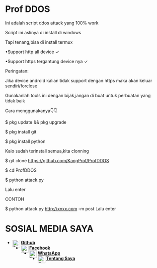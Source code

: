 # Prof DDOS
Ini adalah script ddos attack yang 100% work

Script ini aslinya di install di windows

Tapi tenang,bisa di install termux

•Support http all device ✓

•Support https tergantung device nya ✓

Peringatan:

Jika device android kalian tidak support dengan https maka akan keluar sendiri/forclose

Gunakanlah tools ini dengan bijak,jangan di buat untuk perbuatan yang tidak baik

Cara menggunakanya👇👇

$ pkg update && pkg upgrade

$ pkg install git

$ pkg install python

Kalo sudah terinstall semua,kita clonning

$ git clone https://github.com/KangProf/ProfDDOS

$ cd ProfDDOS

$ python attack.py

Lalu enter 

CONTOH

$ python attack.py http://xnxx.com -m post 
Lalu enter

# SOSIAL MEDIA SAYA

* [<img alt="ProfAcc Github" align="left" width="24px" src="https://cdn.jsdelivr.net/npm/simple-icons@v3/icons/github.svg" /><b>Github</b>](https://github.com/KangProf/)<br>
* [<img alt="ProfAcc Facebook" align="left" width="24px" src="https://cdn.jsdelivr.net/npm/simple-icons@v3/icons/facebook.svg" /><b>Facebook</b>](https://www.facebook.com/MauApaNJING)<br>
* [<img alt="ProfAcc Whatsapp" align="left" width="24px" src="https://cdn.jsdelivr.net/npm/simple-icons@v3/icons/whatsapp.svg" /><b>WhatsApp</b>](https://wa.me/6281326977165?text=Asalamualaikum+Mas)<br> 
* [<img alt="ProfAcc Tentang Saya" align="left" width="24px" src="https://cdn.jsdelivr.net/npm/simple-icons@v3/icons/blogger.svg" /><b>Tentang Saya</b>](https://tutorkhusus.000webhostapp.com)<br>

